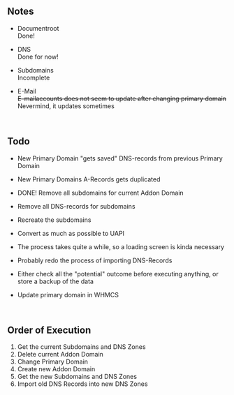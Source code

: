 ## Notes

- Documentroot\
Done!

- DNS\
Done for now!

- Subdomains\
Incomplete

- E-Mail\
~~E-mailaccounts does not seem to update after changing primary domain~~\
Nevermind, it updates sometimes

&nbsp;
&nbsp;

## Todo

- New Primary Domain "gets saved" DNS-records from previous Primary Domain
- New Primary Domains A-Records gets duplicated
- DONE! Remove all subdomains for current Addon Domain
- Remove all DNS-records for subdomains
- Recreate the subdomains
  
- Convert as much as possible to UAPI
- The process takes quite a while, so a loading screen is kinda necessary
- Probably redo the process of importing DNS-Records
- Either check all the "potential" outcome before executing anything, or store a backup of the data
- Update primary domain in WHMCS

&nbsp;
&nbsp;

## Order of Execution

1. Get the current Subdomains and DNS Zones
2. Delete current Addon Domain
3. Change Primary Domain
4. Create new Addon Domain
5. Get the new Subdomains and DNS Zones
6. Import old DNS Records into new DNS Zones
